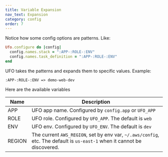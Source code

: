 ```yaml
---
title: Variable Expansion
nav_text: Expansion
category: config
order: 7
---
```


Notice how some config options are patterns. Like:

```ruby
Ufo.configure do |config|
  config.names.stack = ":APP-:ROLE-:ENV"
  config.names.task_definition = ":APP-:ROLE-:ENV"
end
```

UFO takes the patterns and expands them to specific values. Example:

    :APP-:ROLE-:ENV => demo-web-dev

Here are the available variables

Name | Description
---|---
APP | UFO app name. Configured by `config.app` or `UFO_APP`
ROLE | UFO role. Configured by `UFO_APP`. The default is `web`
ENV | UFO env. Configured by `UFO_ENV`. The default is `dev`
REGION | The current `AWS_REGION`, set by env var, `~/.aws/config`, etc. The default is `us-east-1` when it cannot be discovered.
